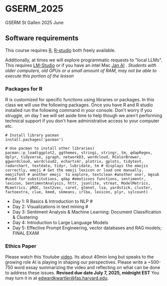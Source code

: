 # GSERM_2025
GSERM St Gallen 2025 June

## Software requirements

This course requires [R](https://cran.r-project.org/), [R-studio](https://posit.co/download/rstudio-desktop/) both freely available.

Additionally, at times we will explore programmatic requests to "local LLMs". This requires [LM-Studio](https://lmstudio.ai/) or if you have an intel Mac [Jan AI](https://jan.ai/) . 
*Students with older computers, old GPUs or a small amount of RAM, may not be able to execute this portion of the lesson*

### Packages for R

R is customized for specific functions using libraries or packages.  In this class we will use the following packages.  Once you have R and R studio installed run the following command in your console.  Don't worry if you struggle, on day 1 we will set aside time to help though we aren't performing technical support if you don't have administrative access to your computer etc.

```
# Install library pacman
install.packages('pacman')

# Use pacman to install other libraries)
pacman::p_load(ggplot2, ggthemes, stringi, stringr, tm, qdapRegex, dplyr, tidyverse, igraph, networkD3, wordcloud, RColorBrewer, ggwordcloud, wordcloud2, echarts4r, plotrix, gplots, tidytext, radarchart, textdata, tidyr, lubridate, tm # displays the emojis correctly, emoji # Get the emoji lexicon or load one manually, emojifont # another emoji  to explore, textclean #another one!, mgsub #used for substitutions, qdap #emoticons functions, sentimentr, lexicon, SentimentAnalysis, httr, jsonlite, vtreat, ModelMetrics, MLmetrics, pROC, text2vec, caret, glmnet, lsa, yardstick, cluster, factoextra, clue, kmed, skmeans, irlba, lexicon, plyr, sylcount)

```

- Day 1: R Basics & Introduction to NLP #
- Day 2: Visualizations in text mining #
- Day 3: Sentiment Analysis & Machine Learning: Document Classification & Clustering
- Day 4: Introduction to Large Language Models
- Day 5: Effective Prompt Engineering, vector databases and RAG models; FINAL EXAM


### Ethics Paper

Please watch this Youtube [video](https://www.youtube.com/watch?v=zKCynxiV_8I&ab_channel=TaylorLorenz).  Its about 40min long but speaks to the growing role AI is playing in shaping our perspectives.  Please write a ~500-750 word essay summarizing the video and reflecting on what can be done to address these issues. **Revised due date July 7, 2025, midnight EST**  You may turn it in at <edwardkwartler@fas.harvard.edu>.